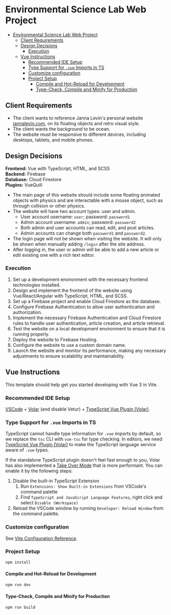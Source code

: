 # Environmental Science Lab Web Project

- [Environmental Science Lab Web Project](#environmental-science-lab-web-project)
  - [Client Requirements](#client-requirements)
  - [Design Decisions](#design-decisions)
    - [Execution](#execution)
  - [Vue Instructions](#vue-instructions)
    - [Recommended IDE Setup](#recommended-ide-setup)
    - [Type Support for `.vue` Imports in TS](#type-support-for-vue-imports-in-ts)
    - [Customize configuration](#customize-configuration)
    - [Project Setup](#project-setup)
      - [Compile and Hot-Reload for Development](#compile-and-hot-reload-for-development)
      - [Type-Check, Compile and Minify for Production](#type-check-compile-and-minify-for-production)

## Client Requirements

- The client wants to reference Janna Levin's personal website [jannalevin.com](http://jannalevin.com/), on its floating objects and retro visual style.
- The client wants the background to be ocean.
- The website must be responsive to different devices, including desktops, tablets, and mobile phones.

## Design Decisions

**Frontend:** Vue with TypeScript, HTML, and SCSS  
**Backend:** Firebase  
**Database:** Cloud Firestore  
**Plugins:** VueQuill  

- The main page of this website should include some floating animated objects with physics and are interactable with a mouse object, such as through collision or other physics.
- The website will have two account types: user and admin.
    - User account username: `user`; password: `password1`
    - Admin account username: `admin`; password: `password2`
    - Both admin and user accounts can read, edit, and post articles.
    - Admin accounts can change both `password1` and `password2`.
- The login page will not be shown when visiting the website. It will only be shown when manually adding `/login` after the site address.
- After logging in, the user or admin will be able to add a new article or edit existing one with a rich text editor.

### Execution

1. Set up a development environment with the necessary frontend technologies installed.
2. Design and implement the frontend of the website using Vue/React/Angular with TypeScript, HTML, and SCSS.
3. Set up a Firebase project and enable Cloud Firestore as the database.
4. Configure Firebase Authentication to allow user authentication and authorization.
5. Implement the necessary Firebase Authentication and Cloud Firestore rules to handle user authentication, article creation, and article retrieval.
6. Test the website on a local development environment to ensure that it is running properly.
7. Deploy the website to Firebase Hosting.
8. Configure the website to use a custom domain name.
9. Launch the website and monitor its performance, making any necessary adjustments to ensure scalability and maintainability.

## Vue Instructions

This template should help get you started developing with Vue 3 in Vite.

### Recommended IDE Setup

[VSCode](https://code.visualstudio.com/) + [Volar](https://marketplace.visualstudio.com/items?itemName=Vue.volar) (and disable Vetur) + [TypeScript Vue Plugin (Volar)](https://marketplace.visualstudio.com/items?itemName=Vue.vscode-typescript-vue-plugin).

### Type Support for `.vue` Imports in TS

TypeScript cannot handle type information for `.vue` imports by default, so we replace the `tsc` CLI with `vue-tsc` for type checking. In editors, we need [TypeScript Vue Plugin (Volar)](https://marketplace.visualstudio.com/items?itemName=Vue.vscode-typescript-vue-plugin) to make the TypeScript language service aware of `.vue` types.

If the standalone TypeScript plugin doesn't feel fast enough to you, Volar has also implemented a [Take Over Mode](https://github.com/johnsoncodehk/volar/discussions/471#discussioncomment-1361669) that is more performant. You can enable it by the following steps:

1. Disable the built-in TypeScript Extension
    1) Run `Extensions: Show Built-in Extensions` from VSCode's command palette
    2) Find `TypeScript and JavaScript Language Features`, right click and select `Disable (Workspace)`
2. Reload the VSCode window by running `Developer: Reload Window` from the command palette.

### Customize configuration

See [Vite Configuration Reference](https://vitejs.dev/config/).

### Project Setup

```sh
npm install
```

#### Compile and Hot-Reload for Development

```sh
npm run dev
```

#### Type-Check, Compile and Minify for Production

```sh
npm run build
```
